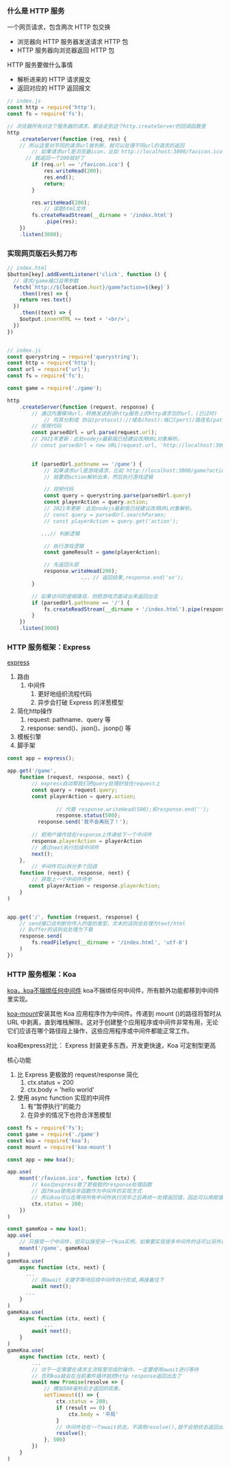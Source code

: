 ### 什么是 HTTP 服务

一个网页请求，包含两次 HTTP 包交换

- 浏览器向 HTTP 服务器发送请求 HTTP 包
- HTTP 服务器向浏览器返回 HTTP 包



HTTP 服务要做什么事情

- 解析进来的 HTTP 请求报文
- 返回对应的 HTTP 返回报文



```js
// index.js
const http = require('http');
const fs = require('fs');

// 浏览器所有对这个服务器的请求，都会走到这个http.createServer的回调函数里
http
    .createServer(function (req, res) {
  	// 所以这里对不同的请求url做判断，就可以处理不同url的请求的返回
  		// 如果请求url是浏览器icon，比如 http://localhost:3000/favicon.ico的情况
      // 就返回一个200就好了
        if (req.url == '/favicon.ico') {
            res.writeHead(200);
            res.end();
            return;
        }

        res.writeHead(200);
  			// 读取html文件
        fs.createReadStream(__dirname + '/index.html')
            .pipe(res);
    })
    .listen(3000);
```





### 实现网页版石头剪刀布

```js
// index.html
$button[key].addEventListener('click', function () {
  // 请求/game接口且带参数
  fetch(`http://${location.host}/game?action=${key}`)
    .then((res) => {
    return res.text()
  })
    .then((text) => {
    $output.innerHTML += text + '<br/>';
  })
})
```

```js

// index.js
const querystring = require('querystring');
const http = require('http');
const url = require('url');
const fs = require('fs');

const game = require('./game');

http
    .createServer(function (request, response) {
        // 通过内置模块url，转换发送到该http服务上的http请求包的url，(已过时)
  			// 将其分割成 协议(protocol)://域名(host):端口(port)/路径名(pathname)?请求参数(query)
        // 视频代码
        const parsedUrl = url.parse(request.url);
        // 2021年更新：此处nodejs最新版已经建议改用URL对象解析。
        // const parsedUrl = new URL(request.url, 'http://localhost:3000');

        
        if (parsedUrl.pathname == '/game') {
            // 如果请求url是游戏请求，比如 http://localhost:3000/game?action=rock的情况
            // 就要把action解析出来，然后执行游戏逻辑

            // 视频代码
            const query = querystring.parse(parsedUrl.query)
            const playerAction = query.action;
            // 2021年更新：此处nodejs最新版已经建议改用URL对象解析。
            // const query = parsedUrl.searchParams;
            // const playerAction = query.get('action');

           ...// 判断逻辑

            // 执行游戏逻辑
            const gameResult = game(playerAction);

            // 先返回头部
            response.writeHead(200);
						... // 返回结果,response.end('xx');
        }

        // 如果访问的是根路径，则把游戏页面读出来返回出去
        if (parsedUrl.pathname == '/') {
            fs.createReadStream(__dirname + '/index.html').pipe(response);
        }
    })
    .listen(3000)
```





### HTTP 服务框架：Express

[express](https://www.npmjs.com/package/express)

1. 路由
   1. 中间件
      1. 更好地组织流程代码
      2. 异步会打破 Express 的洋葱模型
2. 简化http操作
   1. request: pathname、query 等
   2. response: send()、json()、jsonp() 等
3. 模板引擎
4. 脚手架

```js
const app = express();

app.get('/game',
    function (request, response, next) {
  		// express自动帮我们把query处理好挂在request上
        const query = request.query;
        const playerAction = query.action;
  
  				// 代替 response.writeHead(500);和response.end('');
     			response.status(500);
          response.send('我不会再玩了！');
        
        // 把用户操作挂在response上传递给下一个中间件
        response.playerAction = playerAction
  		// 通过next执行后续中间件
        next();
    },
		// 中间件可以拆分多个回调
    function (request, response, next) {
  		// 获取上一个中间件传参
       const playerAction = response.playerAction;
    }
)


app.get('/', function (request, response) {
    // send接口会判断你传入的值的类型，文本的话则会处理为text/html
    // Buffer的话则会处理为下载
    response.send(
        fs.readFileSync(__dirname + '/index.html', 'utf-8')
    )
})
```



### HTTP 服务框架：Koa

[koa，koa不捆绑任何中间件](https://www.npmjs.com/package/koa) koa不捆绑任何中间件，所有额外功能都移到中间件里实现。

[koa-mount](https://www.npmjs.com/package/koa-mount)安装其他 Koa 应用程序作为中间件。传递到 mount ()的路径将暂时从 URL 中剥离，直到堆栈解除。这对于创建整个应用程序或中间件非常有用，无论它们应该在哪个路径段上操作，这些应用程序或中间件都能正常工作。

koa和express对比： Express 封装更多东西，开发更快速，Koa 可定制型更高



核心功能

1. 比 Express 更极致的 request/response 简化
   1. ctx.status = 200
   2. ctx.body = 'hello world'
2. 使用 async function 实现的中间件
   1. 有“暂停执行”的能力
   2. 在异步的情况下也符合洋葱模型

```js
const fs = require('fs');
const game = require('./game')
const koa = require('koa');
const mount = require('koa-mount')

const app = new koa();

app.use(
    mount('/favicon.ico', function (ctx) {
        // koa比express做了更极致的response处理函数
        // 因为koa使用异步函数作为中间件的实现方式
        // 所以koa可以在等待所有中间件执行完毕之后再统一处理返回值，因此可以用赋值运算符
        ctx.status = 200;
    })
)

const gameKoa = new koa();
app.use(
  	// 只接受一个中间件，但可以接受另一个koa实例，如果要实现很多中间件的话可以另外创建koa实例
    mount('/game', gameKoa)
)
gameKoa.use(
    async function (ctx, next) {
      ...
        // 用await 关键字等待后续中间件执行完成,再接着往下
        await next();
      ...
    }
)
gameKoa.use(
    async function (ctx, next) {
   			...
        await next();
    }
)
gameKoa.use(
    async function (ctx, next) {
        ...
        // 对于一定需要在请求主流程里完成的操作，一定要使用await进行等待
        // 否则koa就会在当前事件循环就把http response返回出去了
        await new Promise(resolve => {
            // 模拟500毫秒后才返回的现象。
            setTimeout(() => {
                ctx.status = 200;
                if (result == 0) {
                    ctx.body = '平局'
                }
              	// 中间件处在一个await状态，不调用resolve(),就不会把状态返回出去
                resolve();
            }, 500)
        })
    }
)
```


